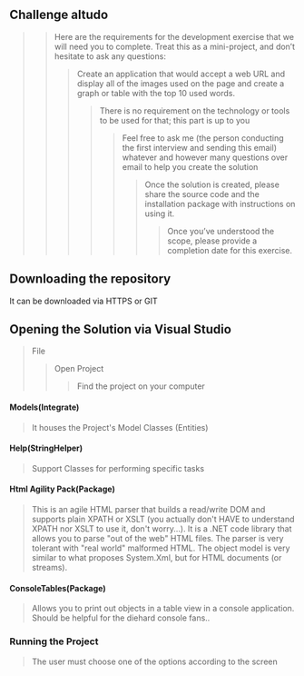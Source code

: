 ## Challenge altudo

>> Here are the requirements for the development exercise that we will need you to complete. Treat this as a mini-project, and don’t hesitate to ask any questions: 
>>> Create an application that would accept a web URL and display all of the images used on the page and create a graph or table with the top 10 used words. 
>>>> There is no requirement on the technology or tools to be used for that; this part is up to you 
>>>>> Feel free to ask me (the person conducting the first interview and sending this email) whatever and however many questions over email to help you create the solution 
>>>>>> Once the solution is created, please share the source code and the installation package with instructions on using it.  
>>>>>>> Once you’ve understood the scope, please provide a completion date for this exercise.  

 
## Downloading the repository

It can be downloaded via HTTPS or GIT

## Opening the Solution via Visual Studio

> File
>>Open Project
>>>Find the project on your computer


#### Models(Integrate)
> It houses the Project's Model Classes (Entities)

#### Help(StringHelper)
> Support Classes for performing specific tasks

#### Html Agility Pack(Package)
> This is an agile HTML parser that builds a read/write DOM and supports plain XPATH or XSLT (you actually don't HAVE to understand XPATH nor XSLT to use it, don't worry...). It is a .NET code library that allows you to parse "out of the web" HTML files. The parser is very tolerant with "real world" malformed HTML. The object model is very similar to what proposes System.Xml, but for HTML documents (or streams).

#### ConsoleTables(Package)
> Allows you to print out objects in a table view in a console application. Should be helpful for the diehard console fans..


### Running the Project
> The user must choose one of the options according to the screen






